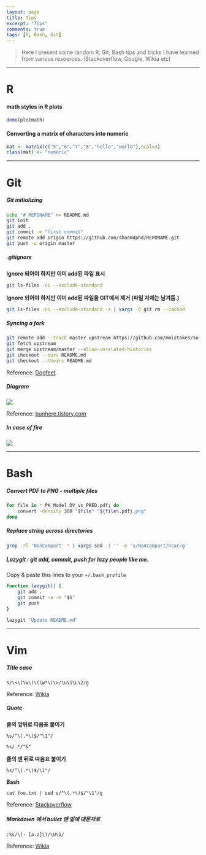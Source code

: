 ```yaml
---
layout: page
title: Tips
excerpt: "Tips"
comments: true
tags: [R, Bash, Git]
---
```


> Here I present some random R, Git, Bash tips and tricks I have learned from various resources. (Stackoverflow, Google, Wikia etc)

---

# R

#### math styles in R plots

```r
demo(plotmath)
```

#### Converting a matrix of characters into numeric

```r
mat <- matrix(c("5","6","7","8","hello","world"),ncol=3)
class(mat) <- "numeric"
```

---

# Git

##### Git initializing

```bash
echo "# REPONAME" >> README.md
git init
git add .
git commit -m "first commit"
git remote add origin https://github.com/shanmdphd/REPONAME.git
git push -u origin master
```

##### .gitignore

**Ignore 되어야 하지만 이미 add된 파일 표시**

```bash
git ls-files -ci --exclude-standard
```

**Ignore 되어야 하지만 이미 add된 파일을 GIT에서 제거 (파일 자체는 남겨둠.)**

```bash
git ls-files -ci --exclude-standard -z | xargs -0 git rm --cached
```

##### Syncing a fork

```bash
git remote add --track master upstream https://github.com/mmistakes/so-simple-theme.git
git fetch upstream
git merge upstream/master --allow-unrelated-histories
git checkout --ours README.md
git checkout --theirs README.md
```

Reference: [Dogfeet](http://dogfeet.github.io/)

##### Diagram

![](http://cfile7.uf.tistory.com/image/161305504DBE8DD22BBD45)

Reference: [bunhere.tistory.com](http://bunhere.tistory.com/37)

##### In case of fire
![](https://hikaruzone.files.wordpress.com/2015/10/in-case-of-fire-1-git-commit-2-git-push-3-leave-building2.png?w=1200)

---

# Bash

##### Convert PDF to PNG - multiple files

```bash
for file in *_PK_Model_DV_vs_PRED.pdf; do
    convert -density 300 "$file" "${file%.pdf}.png"
done
```

##### Replace string across directories

```bash
grep -rl 'NonCompart' * | xargs sed -i '' -e 's/NonCompart/ncar/g'
```

##### Lazygit : git add, commit, push for lazy people like me. 

Copy & paste this lines to your `~/.bash_profile`

```bash
function lazygit() {
    git add .
    git commit -a -m "$1"
    git push
}
```

```bash
lazygit "Update README.md"
```

---

# Vim

##### Title case

```vim
s/\<\(\w\)\(\w*\)\>/\u\1\L\2/g
```

Reference: [Wikia](http://vim.wikia.com/wiki/Switching_case_of_characters)

##### Quote

**줄의 앞뒤로 따옴표 붙이기**

```vim
%s/^\(.*\)$/"\1"/
```

```vim
%s/.*/"&"
```

**줄의 맨 뒤로 따옴표 붙이기**

```vim
%s/^\(.*\)$/\1"/
```

**Bash**

```vim
cat foo.txt | sed s/^\(.*\)$/"\1"/g
```

Reference: [Stackoverflow](http://stackoverflow.com/questions/3218789/adding-characters-at-the-start-and-end-of-each-line-in-a-file)

##### Markdown 에서 bullet 맨 앞에 대문자로

```vim
:%s/\(- [a-z]\)/\U\1/
```

Reference: [Wikia](http://vim.wikia.com/wiki/Changing_case_with_regular_expressions)
